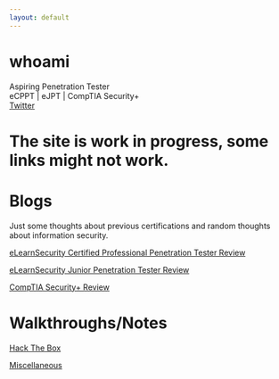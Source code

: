 ```yaml
---
layout: default
---
```


# whoami

Aspiring Penetration Tester  
eCPPT | eJPT | CompTIA Security+  
[Twitter](https://twitter.com/WatIsYourPasswd)    

# The site is work in progress, some links might not work.

# Blogs  
Just some thoughts about previous certifications and random thoughts about information security. 


[eLearnSecurity Certified Professional Penetration Tester Review](./ecpptReview)

[eLearnSecurity Junior Penetration Tester Review](./ejptReview)

[CompTIA Security+ Review](./secPlusReview)


# Walkthroughs/Notes

[Hack The Box](./HTB/)

[Miscellaneous](./Misc)
